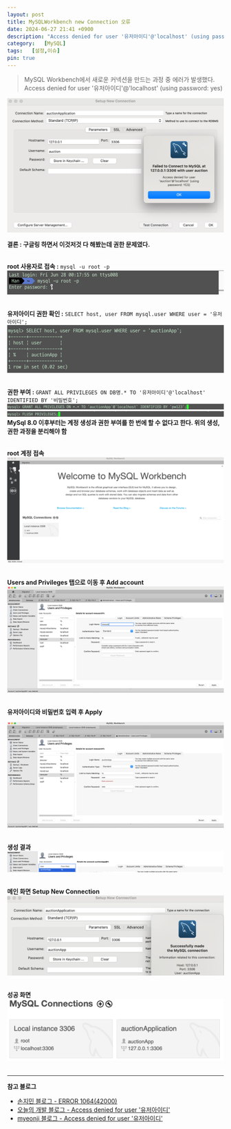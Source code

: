 ```yaml
---
layout: post
title: MySQLWorkbench new Connection 오류
date: 2024-06-27 21:41 +0900
description: "Access denied for user '유저아이디'@'localhost' (using password: YES) 에러"
category:   [MySQL]
tags:   [설정,이슈]
pin: true
---
```


> MySQL Workbench에서 새로운 커넥션을 만드는 과정 중 에러가 발생했다.  
Access denied for user '유저아이디'@'localhost' (using password: yes)  

![Failed to Connect to MySQL](../assets/img/myPostImages/mysql/connect_fail.png)  

**결론 : 구글링 하면서 이것저것 다 해봤는데 권한 문제였다.**  
<br>

**root 사용자로 접속 :** `mysql -u root -p`
![mysql 로그인](../assets/img/myPostImages/mysql/sql_login.png)  
<br>

**유저아이디 권한 확인 :** `SELECT host, user FROM mysql.user WHERE user = '유저아이디';`
![권한 확인](../assets/img/myPostImages/mysql/host_qualification.png)  
<br>

**권한 부여 :** `GRANT ALL PRIVILEGES ON DB명.* TO '유저아이디'@'localhost' IDENTIFIED BY '비밀번호';`  
![권한 부여](../assets/img/myPostImages/mysql/give_qualification.png)
![Flush](../assets/img/myPostImages/mysql/flush.png)  
**MySql 8.0 이후부터는 계정 생성과 권한 부여를 한 번에 할 수 없다고 한다. 위의 생성, 권한 과정을 분리해야 함**  
<br>

**root 계정 접속**
![Workbench 메인](../assets/img/myPostImages/mysql/workbench_main.png)  
<br>

**Users and Privileges 탭으로 이동 후 Add account**
![계정 생성](../assets/img/myPostImages/mysql/add_account.png)  
<br>

**유저아이디와 비밀번호 입력 후 Apply**
<script src="https://gist.github.com/1haann/36e6c41429fa58d1973064bd8b2fab00.js"></script>

![아이디,비밀번호 입력](../assets/img/myPostImages/mysql/add_account_input.png)  
<br>

**생성 결과**
![계정 생성 결과](../assets/img/myPostImages/mysql/add_account_result.png)  
<br>

**메인 화면 Setup New Connection**
![New Connection](../assets/img/myPostImages/mysql/new_connection.png)  
<br>

**성공 화면**
![성공 화면](../assets/img/myPostImages/mysql/success.png)  
<br>

---

**참고 블로그**  

- [손지민 블로그 - ERROR 1064(42000)](https://velog.io/@s0nnyday/posts)
- [오늘의 개발 블로그 - Access denied for user '유저아이디'](https://oneul-losnue.tistory.com/108)
- [myeonji 블로그 - Access denied for user '유저아이디'](https://velog.io/@rladuswl/MySQL-%EC%97%B0%EB%8F%99-%EC%97%90%EB%9F%AC)